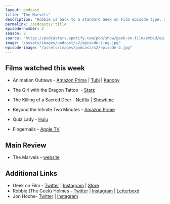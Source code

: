 ```yaml
---
layout: podcast
title: "The Marvels"
description: "Robbie is back to a standard Geek on Film episode type, a bunch of first time watches and a main review of The Marvels."
permalink: /podcasts/:title
episode-number: 2
season: 2
source: "https://podcasters.spotify.com/pod/show/geek-on-film/embed/episodes/S2--E02---The-Marvels-e2c1t9n"
image: "/assets/images/podcast/s2/episode-2-og.jpg"
episode-image: "/assets/images/podcast/s2/episode-2.jpg"
---
```

<h2>Films watched this week</h2>
<ul>
 <li><p>Animation Outlaws - <a href="https://www.amazon.com/gp/video/detail/0J3TFSOI84U3EBYGM6PT1QD7OM">Amazon Prime</a> | <a href="https://tubitv.com/movies/685737?">Tubi</a> | <a href="https://www.kanopy.com/en/product/animation-outlaws">Kanopy</a> </p></li>
 <li><p>The Girl with the Dragon Tattoo  - <a href="https://www.starz.com/us/en/movies/the-girl-with-the-dragon-tattoo-50823">Starz</a></p></li>
 <li><p>The Killing of a Sacred Deer - <a href="https://www.netflix.com/title/80187360">Netflix</a> | <a href="https://www.sho.com/titles/3482020/the-killing-of-a-sacred-deer">Showtime</a></p></li>
 <li><p>Beyond the Infinite Two Minutes - <a href="https://www.amazon.com/Beyond-Infinite-Minutes-Kazunori-Tosa/dp/B09N9V1P8H">Amazon Prime</a></p></li>
 <li><p>Quiz Lady - <a href="https://www.hulu.com/movie/quiz-lady-7eddb1d7-1ff3-474a-9db7-8d708fc1308a">Hulu</a></p>
</li>
 <li><p>Fingernails - <a href="https://tv.apple.com/us/movie/fingernails/umc.cmc.5kr10v39ex4n13rrwxjzm3jy7?ctx_brand=tvs.sbd.4000">Apple TV</a></p>
</li>
</ul>
<h2>Main Review</h2>
<ul>
  <li>The Marvels - <a href="https://www.marvel.com/movies/the-marvels">website</a></li>
</ul>

<h2>Additional Links</h2>
<ul>
  <li>Geek on Film - <a href="https://twitter.com/geekonfilmcom">Twitter</a> | <a href="https://www.instagram.com/geekonfilmcom/">Instagram</a> | <a href="https://www.geekonfilm.shop/">Store</a></li>
  <li>Robbie (The Geek) Holmes - <a href="https://twitter.com/robbiethegeek">Twitter</a> | <a href="https://www.instagram.com/robbiethegeek/">Instagram</a> | <a href="https://letterboxd.com/robbiethegeek/">Letterboxd</a>
</li>
<li>Jon Hoche- <a href="https://twitter.com/JonHoche">Twitter</a> | <a href="https://www.instagram.com/jonhoche/">Instagram</a></li>
</ul>